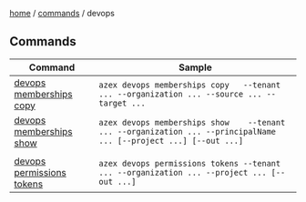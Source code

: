 [home](/readme.md) / [commands](../readme.md) / devops

## Commands

|Command|Sample|
|-|-|
|[devops memberships](./memberships/readme.md) [copy](./memberships/copy.md)  |`azex devops memberships copy   --tenant ... --organization ... --source ... --target ...`|
|[devops memberships](./memberships/readme.md) [show](./memberships/show.md  )|`azex devops memberships show    --tenant ... --organization ... --principalName ... [--project ...] [--out ...]`|
|||
|[devops permissions](./permissions/readme.md) [tokens  ](./permissions/tokens.md  )|`azex devops permissions tokens --tenant ... --organization ... --project ... [--out ...]`|